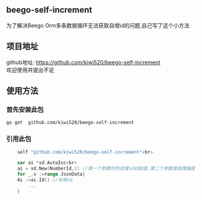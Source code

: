 
## beego-self-increment
为了解决Beego Orm多条数据循环无法获取自增id的问题,自己写了这个小方法<br>
## 项目地址
github地址: https://github.com/kiwi520/beego-self-increment<br>
欢迎使用并提出不足

## 使用方法
   ### 首先安装此包<br>
    go get  github.com/kiwi520/beego-self-increment
   ### 引用此包
``` go    
    self "github.com/kiwi520/beego-self-increment"<br>
```   
``` go
    var ai *sd.AutoInc<br>
    ai = sd.New(NumberId,1) //第一个参数你的自增id初始值,第二个参数是自增幅度 比如每次自增1
    for _,v :=range JsonData{
	Ai :=ai.Id() //自增id
        ...
    }
    
```
    
   
   
